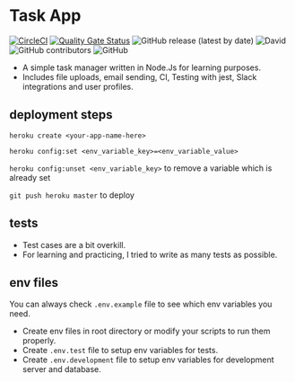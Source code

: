 # Task App
[![CircleCI](https://circleci.com/gh/canyener/task-app/tree/master.svg?style=svg&circle-token=7c43c72eec616a743ff4aab417d38c6f37e968b1)](https://circleci.com/gh/canyener/task-app/tree/master)
[![Quality Gate Status](https://sonarcloud.io/api/project_badges/measure?project=canyener_task-app&metric=alert_status)](https://sonarcloud.io/dashboard?id=canyener_task-app)
![GitHub release (latest by date)](https://img.shields.io/github/v/release/canyener/task-app?label=latest-release)
![David](https://img.shields.io/david/canyener/task-app)
![GitHub contributors](https://img.shields.io/github/contributors/canyener/task-app)
![GitHub](https://img.shields.io/github/license/canyener/task-app)

- A simple task manager written in Node.Js for learning purposes.
- Includes file uploads, email sending, CI, Testing with jest, Slack integrations and user profiles.

## deployment steps
```heroku create <your-app-name-here>```

```heroku config:set <env_variable_key>=<env_variable_value>```

```heroku config:unset <env_variable_key>``` to remove a variable which is already set

```git push heroku master``` to deploy 

## tests
- Test cases are a bit overkill.
- For learning and practicing, I tried to write as many tests as possible.

## env files

You can always check `.env.example` file to see which env variables you need.
- Create env files in root directory or modify your scripts to run them properly.
- Create `.env.test` file to setup env variables for tests.
- Create `.env.development` file to setup env variables for development server and database.
